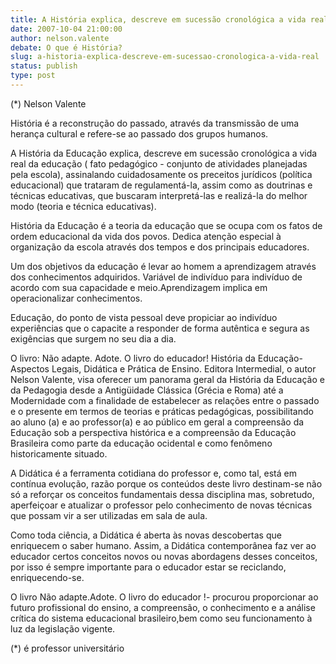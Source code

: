 ```yaml
---
title: A História explica, descreve em sucessão cronológica a vida real 
date: 2007-10-04 21:00:00
author: nelson.valente
debate: O que é História?
slug: a-historia-explica-descreve-em-sucessao-cronologica-a-vida-real
status: publish 
type: post
---
```


(\*) Nelson Valente  

  

História é a reconstrução do passado, através da transmissão de uma herança cultural e refere-se ao passado dos grupos humanos.  

A História da Educação explica, descreve em sucessão cronológica a vida real da educação ( fato pedagógico - conjunto de atividades planejadas pela escola), assinalando cuidadosamente os preceitos jurídicos (política educacional) que trataram de regulamentá-la, assim como as doutrinas e técnicas educativas, que buscaram interpretá-las e realizá-la do melhor modo (teoria e técnica educativas).  

História da Educação é a teoria da educação que se ocupa com os fatos de ordem educacional da vida dos povos. Dedica atenção especial à organização da escola através dos tempos e dos principais educadores.  

Um dos objetivos da educação é levar ao homem a aprendizagem através dos conhecimentos adquiridos. Variável de indivíduo para indivíduo de acordo com sua capacidade e meio.Aprendizagem implica em operacionalizar conhecimentos.  

Educação, do ponto de vista pessoal deve propiciar ao indivíduo experiências que o capacite a responder de forma autêntica e segura as exigências que surgem no seu dia a dia.  

O livro: Não adapte. Adote. O livro do educador! História da Educação-Aspectos Legais, Didática e Prática de Ensino. Editora Intermedial, o autor Nelson Valente, visa oferecer um panorama geral da História da Educação e da Pedagogia desde a Antigüidade Clássica (Grécia e Roma) até a Modernidade com a finalidade de estabelecer as relações entre o passado e o presente em termos de teorias e práticas pedagógicas, possibilitando ao aluno (a) e ao professor(a) e ao público em geral a compreensão da Educação sob a perspectiva histórica e a compreensão da Educação Brasileira como parte da educação ocidental e como fenômeno historicamente situado.  

A Didática é a ferramenta cotidiana do professor e, como tal, está em contínua evolução, razão porque os conteúdos deste livro destinam-se não só a reforçar os conceitos fundamentais dessa disciplina mas, sobretudo, aperfeiçoar e atualizar o professor pelo conhecimento de novas técnicas que possam vir a ser utilizadas em sala de aula.  

Como toda ciência, a Didática é aberta às novas descobertas que enriquecem o saber humano. Assim, a Didática contemporânea faz ver ao educador certos conceitos novos ou novas abordagens desses conceitos, por isso é sempre importante para o educador estar se reciclando, enriquecendo-se.  

O livro Não adapte.Adote. O livro do educador !- procurou proporcionar ao futuro profissional do ensino, a compreensão, o conhecimento e a análise crítica do sistema educacional brasileiro,bem como seu funcionamento à luz da legislação vigente.  

 (\*) é professor universitário
